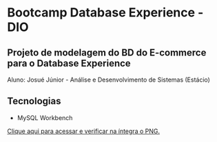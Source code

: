 # Bootcamp Database Experience - DIO

## Projeto de modelagem do BD do E-commerce para o Database Experience

Aluno: Josué Júnior - Análise e Desenvolvimento de Sistemas (Estácio)

## Tecnologias

- MySQL Workbench

[Clique aqui para acessar e verificar na íntegra o PNG.](https://1josuejunior.github.io/modelagem-ecommerce-mysqlworkbench/blob/34e279a924e3a73d67bdc67848b894e4e4c3fb13/Modelagem%20do%20E-commerce%20-%20Database%20Experience.png)
